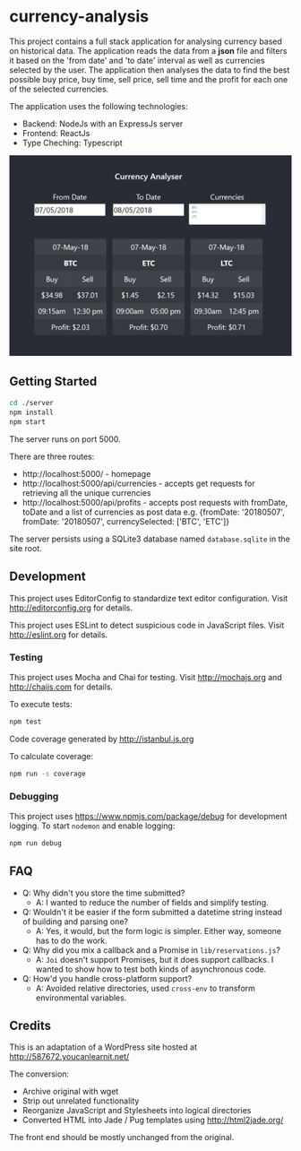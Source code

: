 # currency-analysis
This project contains a full stack application for analysing currency based on historical data. The application reads the data from a <b>json</b> file and filters it based on the 'from date' and 'to date' interval as well as currencies selected by the user. The application then analyses the data to find the best possible buy price, buy time, sell price, sell time and the profit for each one of the selected currencies. 

The application uses the following technologies:
- Backend: NodeJs with an ExpressJs server
- Frontend: ReactJs 
- Type Cheching: Typescript

<img src="images/currencyAnalyser.PNG">

## Getting Started
```bash
cd ./server
npm install
npm start
```

The server runs on port 5000.

There are three routes:

- http://localhost:5000/                - homepage
- http://localhost:5000/api/currencies  - accepts get requests for retrieving all the unique currencies
- http://localhost:5000/api/profits     - accepts post requests with fromDate, toDate and a list of currencies as post data
                                          e.g. {fromDate: '20180507', fromDate: '20180507', currencySelected: ['BTC', 'ETC']}


The server persists using a SQLite3 database named `database.sqlite` in the site root.

## Development

This project uses EditorConfig to standardize text editor configuration.
Visit http://editorconfig.org for details.

This project uses ESLint to detect suspicious code in JavaScript files.
Visit http://eslint.org for details.

### Testing

This project uses Mocha and Chai for testing.
Visit http://mochajs.org and http://chaijs.com for details.

To execute tests:

```bash
npm test
```

Code coverage generated by http://istanbul.js.org

To calculate coverage:

```bash
npm run -s coverage
```

### Debugging

This project uses https://www.npmjs.com/package/debug for development logging. To start `nodemon` and enable logging:

```bash
npm run debug
```

## FAQ

- Q: Why didn't you store the time submitted?
  - A: I wanted to reduce the number of fields and simplify testing.
- Q: Wouldn't it be easier if the form submitted a datetime string instead of building and parsing one?
  - A: Yes, it would, but the form logic is simpler. Either way, someone has to do the work.
- Q: Why did you mix a callback and a Promise in `lib/reservations.js`?
  - A: `Joi` doesn't support Promises, but it does support callbacks. I wanted to show how to test both kinds of asynchronous code.
- Q: How'd you handle cross-platform support?
  - A: Avoided relative directories, used `cross-env` to transform environmental variables.

## Credits

This is an adaptation of a WordPress site hosted at http://587672.youcanlearnit.net/

The conversion:

- Archive original with wget
- Strip out unrelated functionality
- Reorganize JavaScript and Stylesheets into logical directories
- Converted HTML into Jade / Pug templates using http://html2jade.org/

The front end should be mostly unchanged from the original.

